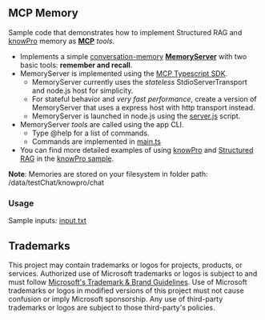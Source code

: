 ## MCP Memory

Sample code that demonstrates how to implement Structured RAG and [knowPro](../../packages/knowPro/README.md) memory as [**MCP**](https://github.com/modelcontextprotocol/typescript-sdk) _tools_.

- Implements a simple [conversation-memory](../../packages/memory/conversation/src/conversationMemory.ts) [**MemoryServer**](./src/memoryServer.ts) with two basic tools: **remember and recall**.
- MemoryServer is implemented using the [MCP Typescript SDK](https://github.com/modelcontextprotocol/typescript-sdk).
  - MemoryServer currently uses the _stateless_ StdioServerTransport and node.js host for simplicity.
  - For stateful behavior and _very fast performance_, create a version of MemoryServer that uses a express host with http transport instead.
  - MemoryServer is launched in node.js using the [server.js](./src/server.ts) script.
- MemoryServer _tools_ are called using the app CLI.
  - Type @help for a list of commands.
  - Commands are implemented in [main.ts](./src/main.ts)
- You can find more detailed examples of using [knowPro](../../packages/knowPro/README.md) and [Structured RAG](../../../docs/content/architecture/memory.md) in the [knowPro sample](../chat/README.md).

**Note**: Memories are stored on your filesystem in folder path: /data/testChat/knowpro/chat

### Usage

Sample inputs: [input.txt](./src/input.txt)

## Trademarks

This project may contain trademarks or logos for projects, products, or services. Authorized use of Microsoft
trademarks or logos is subject to and must follow
[Microsoft's Trademark & Brand Guidelines](https://www.microsoft.com/en-us/legal/intellectualproperty/trademarks/usage/general).
Use of Microsoft trademarks or logos in modified versions of this project must not cause confusion or imply Microsoft sponsorship.
Any use of third-party trademarks or logos are subject to those third-party's policies.
